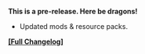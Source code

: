 




**This is a pre-release. Here be dragons!**

- Updated mods & resource packs.


**[[Full Changelog]](https://wiki.crismpack.net/modpacks/breakneck-optimized/changelog/1.21/1.21.4#v4.4.0-beta.1)**